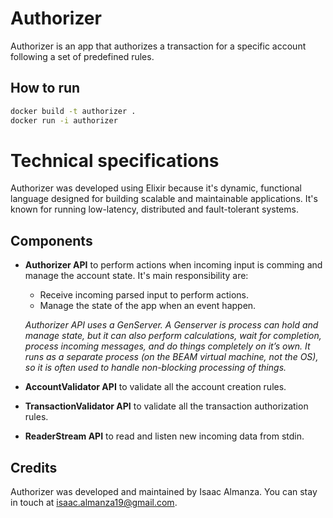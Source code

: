 # Authorizer

Authorizer is an app that authorizes a transaction for a specific account following a set of predefined rules.

## How to run

```bash
docker build -t authorizer .
docker run -i authorizer
```

# Technical specifications

Authorizer was developed using Elixir because it's dynamic, functional language designed for building scalable and maintainable applications. It's known for running low-latency, distributed and fault-tolerant systems.

## Components

- **Authorizer API** to perform actions when incoming input is comming and manage the account state. It's main responsibility are:

  - Receive incoming parsed input to perform actions.
  - Manage the state of the app when an event happen.

  _Authorizer API uses a GenServer. A Genserver is process can hold and manage state, but it can also perform calculations, wait for completion, process incoming messages, and do things completely on it’s own. It runs as a separate process (on the BEAM virtual machine, not the OS), so it is often used to handle non-blocking processing of things._

- **AccountValidator API** to validate all the account creation rules.
- **TransactionValidator API** to validate all the transaction authorization rules.
- **ReaderStream API** to read and listen new incoming data from stdin.

## Credits

Authorizer was developed and maintained by Isaac Almanza. You can stay in touch at isaac.almanza19@gmail.com.
